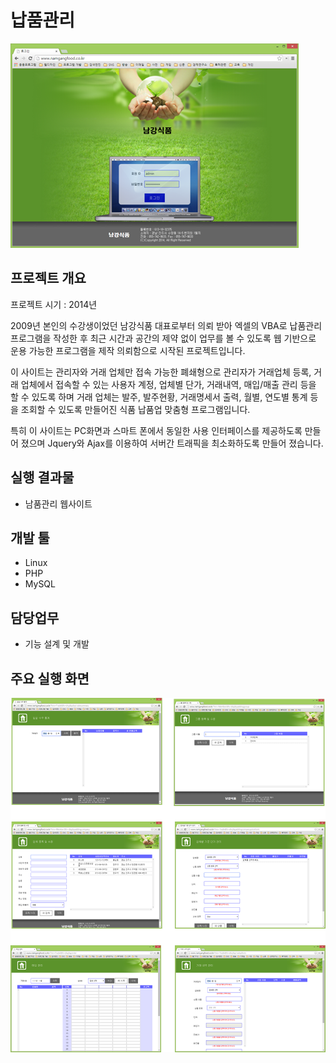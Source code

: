 # 납품관리
![대표 이미지](/images/n1.png)

## 프로젝트 개요
프로젝트 시기 : 2014년

2009년 본인의 수강생이었던 남강식품 대표로부터 의뢰 받아 엑셀의 VBA로 납품관리 프로그램을 작성한 후 최근 시간과 공간의 제약 없이 업무를 볼 수 있도록 웹 기반으로 운용 가능한 프로그램을 제작 의뢰함으로 시작된 프로젝트입니다.

이 사이트는 관리자와 거래 업체만 접속 가능한 폐쇄형으로 관리자가 거래업체 등록, 거래 업체에서 접속할 수 있는 사용자 계정, 업체별 단가, 거래내역,  매입/매출 관리 등을 할 수 있도록 하며 거래 업체는 발주, 발주현황, 거래명세서 출력, 월별, 연도별 통계 등을 조회할 수 있도록 만들어진 식품 납품업 맞춤형 프로그램입니다.

특히 이 사이트는 PC화면과 스마트 폰에서 동일한 사용 인터페이스를 제공하도록 만들어 졌으며 Jquery와 Ajax를 이용하여 서버간 트래픽을 최소화하도록 만들어 졌습니다.

## 실행 결과물
* 남품관리 웹사이트

## 개발 툴
* Linux
* PHP
* MySQL

## 담당업무
* 기능 설계 및 개발

## 주요 실행 화면
![주요실행 화면](/images/n2.png)